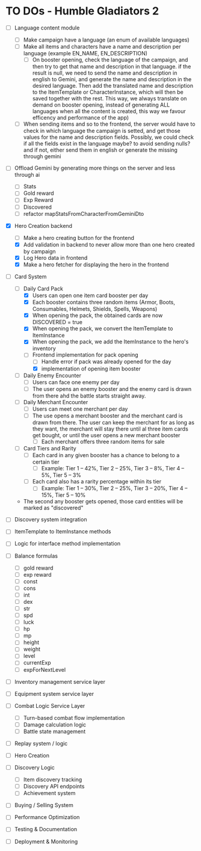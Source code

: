 # TO DOs - Humble Gladiators 2

- [ ] Language content module
    - [ ] Make campaign have a language (an enum of available languages)
    - [ ] Make all items and characters have a name and description per language (example EN_NAME, EN_DESCRIPTION)
        - [ ] On booster opening, check the language of the campaign, and then try to get that name and description
          in that language. if the result is null, we need to send the name and description in english to
          Gemini, and generate the name and description in the desired language. Then add the translated
          name and description to the ItemTemplate or CharacterInstance, which will then be saved together with the
          rest. This way, we always
          translate on demand on booster opening, instead of generating ALL languages when all the content is created,
          this way we favour efficency and performance of the app)
    - [ ] When sending items and so to the frontend, the server would have to check in which language the campaign is
      setted, and get those values for the name and description fields. Possibly, we could check if all the fields exist
      in the language maybe? to avoid sending nulls? and if not, either send them in english or generate the missing
      through gemini
-  [ ] Offload Gemini by generating more things on the server and less through ai
    - [ ] Stats
    - [ ] Gold reward
    - [ ] Exp Reward
    - [ ] Discovered
    - [ ] refactor mapStatsFromCharacterFromGeminiDto
- [X] Hero Creation backend
    - [ ] Make a hero creating button for the frontend
    - [X] Add validation in backend to never allow more than one hero created by campaign
    - [X] Log Hero data in frontend
    - [X] Make a hero fetcher for displaying the hero in the frontend
- [ ] Card System
    - [ ] Daily Card Pack
        - [X] Users can open one item card booster per day
        - [X] Each booster contains three random items (Armor, Boots, Consumables, Helmets, Shields, Spells, Weapons)
        - [X] When opening the pack, the obtained cards are now DISCOVERED = true
        - [X] When opening the pack, we convert the ItemTemplate to ItemInstance
        - [X] When opening the pack, we add the ItemInstance to the hero's inventory
        - [ ] Frontend implementation for pack opening
            - [ ] Handle error if pack was already opened for the day
            - [X] implementation of opening item booster
    - [ ] Daily Enemy Encounter
        - [ ] Users can face one enemy per day
        - [ ] The user opens an enemy booster and the enemy card is drawn from there ahd the battle starts straight
          away.
    - [ ] Daily Merchant Encounter
        - [ ] Users can meet one merchant per day
        - [ ] The use opens a merchant booster and the merchant card is drawn from there. The user can keep the merchant
          for as long as they want, the merchant will stay there until al three item cards get bought, or until the
          user opens a new merchant booster
            - [ ] Each merchant offers three random items for sale
    - [ ] Card Tiers and Rarity
        - [ ] Each card in any given booster has a chance to belong to a certain tier
            - [ ] Example: Tier 1 – 42%, Tier 2 – 25%, Tier 3 – 8%, Tier 4 – 5%, Tier 5 – 3%
        - [ ] Each card also has a rarity percentage within its tier
            - [ ] Example: Tier 1 – 30%, Tier 2 – 25%, Tier 3 – 20%, Tier 4 – 15%, Tier 5 – 10%
    - The second any booster gets opened, those card entities will be marked as "discovered"

- [ ] Discovery system integration
- [ ] ItemTemplate to ItemInstance methods
- [ ] Logic for interface method implementation
- [ ] Balance formulas
    - [ ] gold reward
    - [ ] exp reward
    - [ ] const
    - [ ] cons
    - [ ] int
    - [ ] dex
    - [ ] str
    - [ ] spd
    - [ ] luck
    - [ ] hp
    - [ ] mp
    - [ ] height
    - [ ] weight
    - [ ] level
    - [ ] currentExp
    - [ ] expForNextLevel
- [ ] Inventory management service layer
- [ ] Equipment system service layer
- [ ] Combat Logic Service Layer
    - [ ] Turn-based combat flow implementation
    - [ ] Damage calculation logic
    - [ ] Battle state management
- [ ] Replay system / logic
- [ ] Hero Creation
- [ ] Discovery Logic
    - [ ] Item discovery tracking
    - [ ] Discovery API endpoints
    - [ ] Achievement system
- [ ] Buying / Selling System
- [ ] Performance Optimization
- [ ] Testing & Documentation
- [ ] Deployment & Monitoring